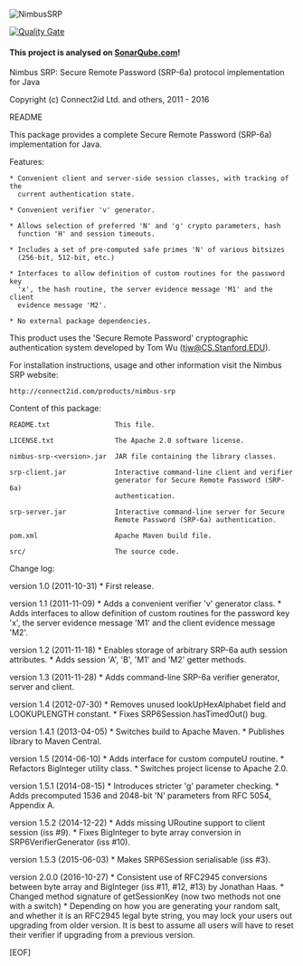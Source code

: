 
![NimbusSRP](https://bytebucket.org/connect2id/nimbus-srp/raw/0d77bbb18b5e223115135b6582ef6998596abd42/nimubs-logo-small.png)

[![Quality Gate](https://sonarqube.com/api/badges/gate?key=com.nimbusds%3Asrp6a)](https://sonarqube.com/dashboard/index/com.nimbusds%3Asrp6a)

#### This project is analysed on [SonarQube.com](https://sonarqube.com)!


Nimbus SRP: Secure Remote Password (SRP-6a) protocol implementation for Java

Copyright (c) Connect2id Ltd. and others, 2011 - 2016

README

This package provides a complete Secure Remote Password (SRP-6a) implementation 
for Java.

Features:

	* Convenient client and server-side session classes, with tracking of the
	  current authentication state.
	  
	* Convenient verifier 'v' generator.
	
	* Allows selection of preferred 'N' and 'g' crypto parameters, hash 
	  function 'H' and session timeouts.
	  
	* Includes a set of pre-computed safe primes 'N' of various bitsizes 
	  (256-bit, 512-bit, etc.)
	  
	* Interfaces to allow definition of custom routines for the password key
	  'x', the hash routine, the server evidence message 'M1' and the client
	  evidence message 'M2'.

	* No external package dependencies. 


This product uses the 'Secure Remote Password' cryptographic authentication 
system developed by Tom Wu (tjw@CS.Stanford.EDU).

For installation instructions, usage and other information visit the Nimbus SRP
website:

	http://connect2id.com/products/nimbus-srp

Content of this package:

	README.txt                This file.
	
	LICENSE.txt               The Apache 2.0 software license.
	
	nimbus-srp-<version>.jar  JAR file containing the library classes.
	
	srp-client.jar            Interactive command-line client and verifier 
	                          generator for Secure Remote Password (SRP-6a)
	                          authentication.
	
	srp-server.jar            Interactive command-line server for Secure 
	                          Remote Password (SRP-6a) authentication.
	
	pom.xml                   Apache Maven build file.
	
	src/                      The source code.


Change log:

version 1.0 (2011-10-31)
	* First release.

version 1.1 (2011-11-09)
	* Adds a convenient verifier 'v' generator class.
	* Adds interfaces to allow definition of custom routines for the 
	  password key 'x', the server evidence message 'M1' and the client 
	  evidence message 'M2'.

version 1.2 (2011-11-18)
	* Enables storage of arbitrary SRP-6a auth session attributes.
	* Adds session 'A', 'B', 'M1' and 'M2' getter methods.

version 1.3 (2011-11-28)
	* Adds command-line SRP-6a verifier generator, server and client.

version 1.4 (2012-07-30)
	* Removes unused lookUpHexAlphabet field and LOOKUPLENGTH constant.
	* Fixes SRP6Session.hasTimedOut() bug.

version 1.4.1 (2013-04-05)
	* Switches build to Apache Maven.
	* Publishes library to Maven Central.

version 1.5 (2014-06-10)
	* Adds interface for custom computeU routine.
	* Refactors BigInteger utility class.
	* Switches project license to Apache 2.0.

version 1.5.1 (2014-08-15)
    * Introduces stricter 'g' parameter checking.
    * Adds precomputed 1536 and 2048-bit 'N' parameters from RFC 5054, Appendix
      A.

version 1.5.2 (2014-12-22)
	* Adds missing URoutine support to client session (iss #9).
	* Fixes BigInteger to byte array conversion in SRP6VerifierGenerator (iss
	  #10).

version 1.5.3 (2015-06-03)
	* Makes SRP6Session serialisable (iss #3).

version 2.0.0 (2016-10-27) 
	* Consistent use of RFC2945 conversions between byte array and BigInteger (iss #11, 
	#12, #13) by Jonathan Haas. 
	* Changed method signature of getSessionKey (now two methods not one with a switch)
	* Depending on how you are generating your random salt, and whether it is an RFC2945 
	legal byte string, you may lock your users out upgrading from older version. 
	It is best to assume all users will have to reset their verifier if upgrading from a 
	previous version.
 
[EOF]